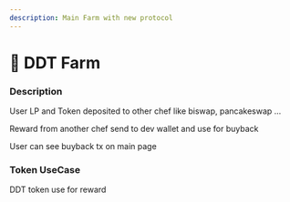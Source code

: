 ```yaml
---
description: Main Farm with new protocol
---
```


# 🚜 DDT Farm

### Description

User LP and Token deposited to other chef like biswap, pancakeswap ...&#x20;

Reward from another chef send to dev wallet and use for buyback

User can see buyback tx on main page

### Token UseCase

DDT token use for reward&#x20;
